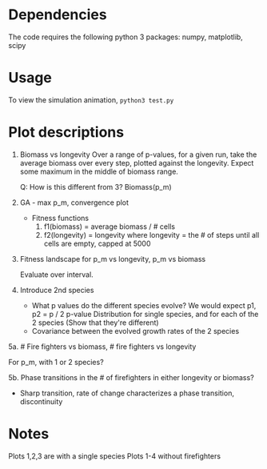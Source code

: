 # Dependencies
The code requires the following python 3 packages: numpy, matplotlib, scipy

# Usage
To view the simulation animation, `python3 test.py`

# Plot descriptions
1. Biomass vs longevity
   Over a range of p-values, for a given run, take the average biomass over every step, plotted against the longevity. Expect some maximum in the middle of biomass range.

   Q: How is this different from 3? Biomass(p_m)

2. GA - max p_m, convergence plot
   * Fitness functions
      1. f1(biomass) = average biomass / # cells
      2. f2(longevity) =  longevity
         where longevity = the # of steps until all cells are empty, capped at 5000

3. Fitness landscape for p_m vs longevity, p_m vs biomass
   
   Evaluate over interval.

4. Introduce 2nd species
   * What p values do the different species evolve?
     We would expect p1, p2 = p / 2
     p-value Distribution for single species, and for each of the 2 species (Show that they're different)
   * Covariance between the evolved growth rates of the 2 species

5a. # Fire fighters vs biomass, # fire fighters vs longevity

   For p_m, with 1 or 2 species?
   
5b. Phase transitions in the # of firefighters in either longevity or biomass?
   * Sharp transition, rate of change characterizes a phase transition, discontinuity


# Notes
Plots 1,2,3 are with a single species
Plots 1-4 without firefighters
